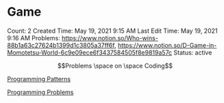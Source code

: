 # Game

Count: 2
Created Time: May 19, 2021 9:15 AM
Last Edit Time: May 19, 2021 9:16 AM
Problems: https://www.notion.so/Who-wins-88b1a63c27624b1399d1c3805a37ff6f, https://www.notion.so/D-Game-in-Momotetsu-World-6c9e09ece6f3437584505f8e9819a57c
Status: active

$$Problems \space on \space Coding$$

[Programming Patterns](Game%2057daa1c1ff304788a98330e9b7ded48c/Programming%20Patterns%20258900763ff244b9911e930774be0ec1.csv)

[Programming Problems](Game%2057daa1c1ff304788a98330e9b7ded48c/Programming%20Problems%20fc9a8bbab069491b8e288578cf4cc376.csv)